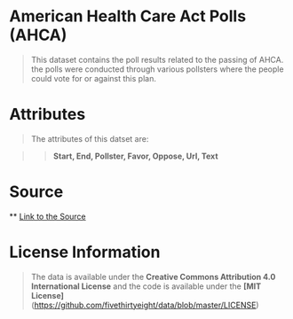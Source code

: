 # American Health Care Act Polls (AHCA)

> This dataset contains the poll results related to the passing of AHCA. the polls were conducted through various pollsters where the people could vote for or against this plan.

# Attributes

> The attributes of this datset are:

>> **Start, End, Pollster, Favor, Oppose, Url, Text**

# Source

** [Link to the Source](https://github.com/fivethirtyeight/data/tree/master/ahca-polls)

# License Information

> The data is available under the **Creative Commons Attribution 4.0 International License** and the code is available under the **[MIT License]**(https://github.com/fivethirtyeight/data/blob/master/LICENSE)
